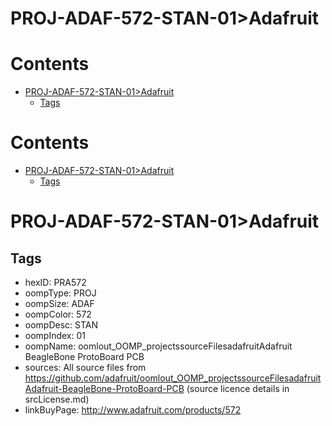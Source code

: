 
PROJ-ADAF-572-STAN-01>Adafruit
==============================

Contents
========

* [PROJ-ADAF-572-STAN-01>Adafruit](#proj-adaf-572-stan-01adafruit)
	* [Tags](#tags)

Contents
========

* [PROJ-ADAF-572-STAN-01>Adafruit](#proj-adaf-572-stan-01adafruit)
	* [Tags](#tags)

# PROJ-ADAF-572-STAN-01>Adafruit

## Tags

- hexID: PRA572
- oompType: PROJ
- oompSize: ADAF
- oompColor: 572
- oompDesc: STAN
- oompIndex: 01
- oompName: oomlout_OOMP_projectssourceFilesadafruitAdafruit BeagleBone ProtoBoard PCB
- sources: All source files from https://github.com/adafruit/oomlout_OOMP_projectssourceFilesadafruitAdafruit-BeagleBone-ProtoBoard-PCB (source licence details in srcLicense.md)
- linkBuyPage: http://www.adafruit.com/products/572
